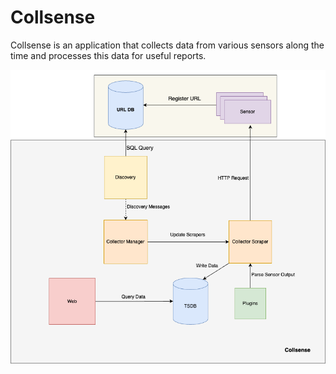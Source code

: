 # Collsense
Collsense is an application that collects data from 
various sensors along the time and processes this data 
for useful reports.

![Collsense Architecture](docs/collsense_arch.png)